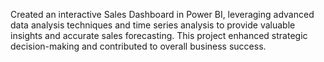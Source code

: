  Created an interactive Sales Dashboard in Power BI, leveraging advanced data analysis techniques and time series analysis to provide valuable insights and accurate sales forecasting.
 This project enhanced strategic decision-making and contributed to overall business success.
